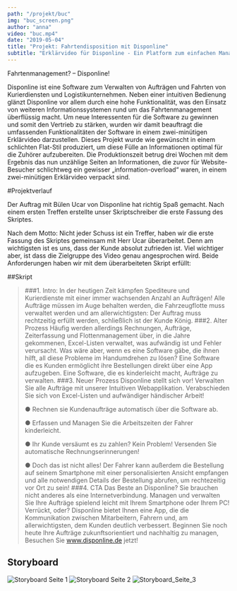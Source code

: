 ```yaml
---
path: "/projekt/buc"
img: "buc_screen.png"
author: "anna"
video: "buc.mp4"
date: "2019-05-04"
title: "Projekt: Fahrtendisposition mit Disponline"
subtitle: "Erklärvideo für Disponline - Ein Platform zum einfachen Managen von Fuhrparkaufträgen. Disponline legt Ihnen ein Werkzeug an die Hand, welches es Kinderleicht macht Aufträge für Fahrdienstunternehmen zu disponieren."
---
```


Fahrtenmanagement? – Disponline!

Disponline ist eine Software zum Verwalten von Aufträgen und Fahrten von Kurierdiensten und Logistikunternehmen. Neben einer intuitiven Bedienung glänzt Disponline vor allem durch eine hohe Funktionalität, was den Einsatz von weiteren Informationssystemen rund um das Fahrtenmanagement überflüssig macht.
Um neue Interessenten für die Software zu gewinnen und somit den Vertrieb zu stärken, wurden wir damit beauftragt die umfassenden Funktionalitäten der Software in einem zwei-minütigen Erklärvideo darzustellen.
Dieses Projekt wurde wie gewünscht in einem schlichten Flat-Stil produziert, um diese Fülle an Informationen optimal für die Zuhörer aufzubereiten. Die Produktionszeit betrug drei Wochen mit dem Ergebnis das nun unzählige Seiten an Informationen, die zuvor für Website-Besucher schlichtweg ein gewisser „information-overload“ waren, in einem zwei-minütigen Erklärvideo verpackt sind.

#Projektverlauf

Der Auftrag mit Bülen Ucar von Disponline hat richtig Spaß gemacht. Nach einem ersten Treffen erstellte unser
Skriptschreiber die erste Fassung des Skriptes.

Nach dem Motto: Nicht jeder Schuss ist ein Treffer, haben wir die erste Fassung des Skriptes gemeinsam
mit Herr Ucar überarbeitet. Denn am wichtigsten ist es uns, dass der Kunde absolut zufrieden ist.
Viel wichtiger aber, ist dass die Zielgruppe des Video genau angesprochen wird. Beide Anforderungen haben
wir mit dem überarbeiteten Skript erfüllt:

##Skript

> ###1. Intro:
> In der heutigen Zeit kämpfen Spediteure und Kurierdienste mit einer immer wachsenden Anzahl an Aufträgen! Alle Aufträge müssen im
Auge behalten werden, die Fahrzeugflotte muss verwaltet werden und am allerwichtigsten: Der Auftrag muss rechtzeitig erfüllt werden,
schließlich ist der Kunde König.
> ###2. Alter Prozess
>Häufig werden allerdings Rechnungen, Aufträge, Zeiterfassung und Flottenmanagement über, in die Jahre gekommenen, Excel-Listen
verwaltet, was aufwändig ist und Fehler verursacht.
Was wäre aber, wenn es eine Software gäbe, die ihnen hilft, all diese Probleme im Handumdrehen zu lösen?
Eine Software die es Kunden ermöglicht ihre Bestellungen direkt über eine App aufzugeben. Eine Software, die es kinderleicht macht,
Aufträge zu verwalten.
> ###3. Neuer Prozess
> Disponline stellt sich vor! Verwalten Sie alle Aufträge mit unserer Intuitiven Webapplikation.
> Verabschieden Sie sich von Excel-Listen und aufwändiger händischer Arbeit!
>
> ● Rechnen sie Kundenaufträge automatisch über die Software ab.
>
> ● Erfassen und Managen Sie die Arbeitszeiten der Fahrer kinderleicht.
>
> ● Ihr Kunde versäumt es zu zahlen? Kein Problem! Versenden Sie automatische Rechnungserinnerungen!
>
> ● Doch das ist nicht alles! Der Fahrer kann außerdem die Bestellung auf seinem Smartphone mit einer personalisierten Ansicht
empfangen und alle notwendigen Details der Bestellung abrufen, um rechtezeitig vor Ort zu sein!
> ###4. CTA
> Das Beste an Disponline? Sie brauchen nicht anderes als eine Internetverbindung. Managen und verwalten Sie Ihre Aufträge spielend leicht
mit Ihrem Smartphone oder Ihrem PC! Verrückt, oder?
Disponline bietet Ihnen eine App, die die Kommunikation zwischen Mitarbeitern, Fahrern und, am allerwichtigsten, dem Kunden deutlich
verbessert.
Beginnen Sie noch heute Ihre Aufträge zukunftsorientiert und nachhaltig zu managen, Besuchen Sie www.disponline.de jetzt!

## Storyboard

![Storyboard Seite 1](/storyboards/buc/Storyboard-4.jpg "An exemplary image")
![Storyboard Seite 2](/storyboards/buc/Storyboard-5.jpg "An exemplary image")
![Storyboard_Seite_3](/storyboards/buc/Storyboard-6.jpg "An exemplary image")

